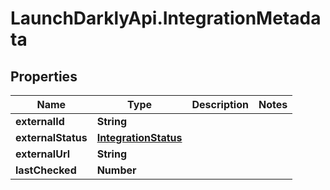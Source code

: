 # LaunchDarklyApi.IntegrationMetadata

## Properties

Name | Type | Description | Notes
------------ | ------------- | ------------- | -------------
**externalId** | **String** |  | 
**externalStatus** | [**IntegrationStatus**](IntegrationStatus.md) |  | 
**externalUrl** | **String** |  | 
**lastChecked** | **Number** |  | 


